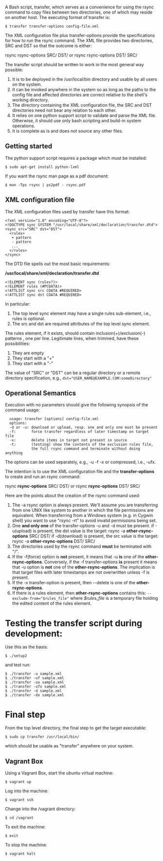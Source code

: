 A Bash script, transfer, which serves as a convenience for using the rsync 
command to copy files between two directories, one of which may reside on 
another host. The executing format of transfer is:
```shell
$ transfer transfer-options config-file.xml
```

The XML configuration file plus transfer-options provide the specifications for
how to run the rsync command. The XML file provides two directories, SRC and DST
so that the outcome is either:

rsync rsync-options SRC/ DST/   or   rsync rsync-options DST/ SRC/

The transfer script should be written to work in the most general way possible:

1. It is to be deployed in the /usr/local/bin directory and usable by all users
on the system.
2. It can be invoked anywhere in the system so as long as the paths to the config file
and affected directories are correct relative to the shell's working directory.
3. The directory containing the XML configuration file, the SRC and DST directories 
need not bear any relation to each other.
4. It relies on one python support script to validate and parse the XML file. 
Otherwise, it should use only bash scripting and build-in system operations.
5. It is complete as is and does not source any other files.
    
## Getting started ##

The python support script requires a package which must be installed:
```shell
$ sudo apt-get install python-lxml
```

If you want the rsync man page as a pdf document:
```shell
$ man -Tps rsync | ps2pdf - rsync.pdf
```

## XML configuration file ##

The XML configuration files used by transfer have this format:
```shell
<?xml version="1.0" encoding="UTF-8"?>
<!DOCTYPE sync SYSTEM "/usr/local/share/xml/declaration/transfer.dtd">
<sync src="SRC" dst="DST">
  <rules>
   + pattern
   - pattern
   ...
  </rules>
</sync>
```

The DTD file spells out the most basic requirements:

**/usr/local/share/xml/declaration/transfer.dtd**
```shell
<!ELEMENT sync (rules?)>
<!ELEMENT rules (#PCDATA)>
<!ATTLIST sync src CDATA #REQUIRED>
<!ATTLIST sync dst CDATA #REQUIRED>
```

In particular:
1. The top level sync element may have a single rules sub-element, i.e., rules is optional.
2. The src and dst are required attributes of the top level sync element.

The rules element, if it exists, should contain inclusion(+)/exclusion(-) patterns , one
per line. Legitimate lines, when trimmed, have these possibilities:
1. They are empty
2. They start with a "+"
3. They start with a "-"

The value of "SRC" or "DST" can be a regular directory or a remote directory specification, e.g.,
`dst="USER_NAME@EXAMPLE.COM:someDirectory"`

## Operational Semantics

Execution with no parameters should give the following synopsis of the command usage:
```shell
  usage: transfer [options] config-file.xml
  options:
  -d or -u: download or upload, resp. one and only one must be present
  -f:       force transfer regardless of later timestamp on target file
  -x:       delete items in target not present in source
  -t:       (testing) show the contents of the exclusion rules file,
            the full rsync command and terminate without doing anything
```

The options can be used separately, e.g., -u -f -x or compressed, i.e., -ufx.

The intention is to use the XML configuration file and the **transfer-options** to create
and run an rsync command:

rsync **rsync-options** SRC/ DST/
or
rsync **rsync-options** DST/ SRC/

Here are the points about the creation of the rsync command used:
1. The -a rsync option is always present. We'll assume you are transferring from one UNIX
like system to another in which the file permissions are equivalent. When transferring from
a Windows system (e.g. in Cygwin shell) you want to use "rsync -rt" to avoid invalid permissions
being set.
2. One **and only one** of the transfer-options -u and -d must be present.
if -u(upload) is present, the dst value is the target:
rsync -a **other-rsync-options** SRC/ DST/
if -d(download) is present, the src value is the target:
rsync -a **other-rsync-options** DST/ SRC/
3. The directories used by the rsync command **must** be terminated with "/".
4. If the -f(force) option is **not** present, it means that -u **is** one of the
**other-rsync-options**. Conversely, if the -f transfer-options **is** present it means that
-u option is **not** one of the **other-rsync-options**. The implication is that target files
with later timestamps are not overwritten unless -f is present.
5. If the -x transfer-option is present, then --delete is one of the **other-rsync-options**.
6. If there is a rules element, then **other-rsync-options** contains this:
`--exclude-from="$rules_file"`
where *$rules_file* is a temporary file holding the edited content of the rules element.


# Testing the transfer script during development:

Use this as the basis:
```shell
$ ./setup2
```
and test run:
```shell
$ ./transfer -u sample.xml 
$ ./transfer -uf sample.xml
$ ./transfer -ux sample.xml
$ ./transfer -ufx sample.xml
$ ./transfer -d sample.xml
$ ./transfer -dx sample.xml
```

# Final step

From the top level directory, the final step to get the target executable:
```shell
$ sudo cp transfer /usr/local/bin/
```
which should be usable as "transfer" anywhere on your system.

## Vagrant Box ##

Using a Vagrant Box, start the ubuntu virtual machine:
```shell
$ vagrant up
```
Log into the machine:
```shell
$ vagrant ssh
```
Change into the /vagrant directory:
```shell
$ cd /vagrant
```
To exit the machine:
```shell
$ exit
```
To stop the machine:
```shell
$ vagrant halt
```
